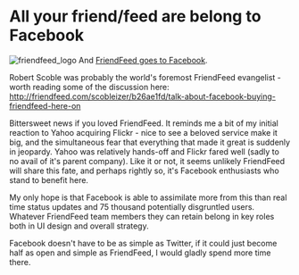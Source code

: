 All your friend/feed are belong to Facebook
=========================================

![friendfeed_logo](http://jeremdow.com/wp-content/uploads/2009/08/friendfeed_logo.png) And [FriendFeed goes to Facebook](http://www.techcrunch.com/2009/08/10/facebook-acquires-friendfeed/). 
 
Robert Scoble was probably the world's foremost FriendFeed evangelist - worth reading some of the discussion here: 
http://friendfeed.com/scobleizer/b26ae1fd/talk-about-facebook-buying-friendfeed-here-on 
 
Bittersweet news if you loved FriendFeed. It reminds me a bit of my initial reaction to Yahoo acquiring Flickr - nice to see a beloved service make it big, and the simultaneous fear that everything that made it great is suddenly in jeopardy. Yahoo was relatively hands-off and Flickr fared well (sadly to no avail of it's parent company). Like it or not, it seems unlikely FriendFeed will share this fate, and perhaps rightly so, it's Facebook enthusiasts who stand to benefit here. 
 
My only hope is that Facebook is able to assimilate more from this than real time status updates and 75 thousand potentially disgruntled users. Whatever FriendFeed team members they can retain belong in key roles both in UI design and overall strategy. 
 
Facebook doesn't have to be as simple as Twitter, if it could just become half as open and simple as FriendFeed, I would gladly spend more time there.
